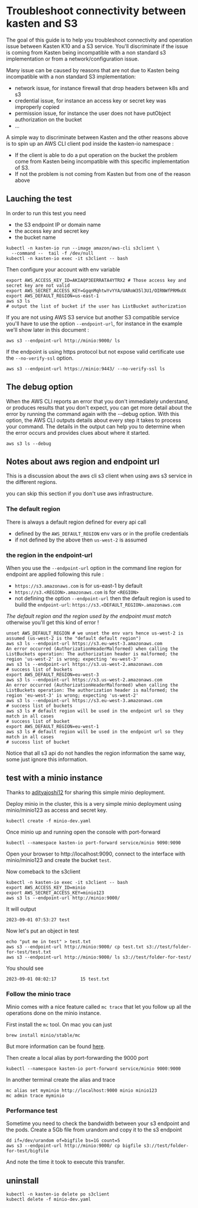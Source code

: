 # Troubleshoot connectivity between kasten and S3

The goal of this guide is to help you troubleshoot connectivity and operation 
issue between Kasten K10 and a S3 service. You'll discriminate if the issue is 
coming from Kasten being incompatible with a non standard s3 implementation
or from a network/configuration issue. 

Many issue can be caused by reasons that are not due to Kasten being incompatible with 
a non standard S3 implementation: 
- network issue, for instance firewall that drop headers between k8s and s3
- credential issue, for instance an access key or secret key was improperly 
copied
- permission issue, for instance the user does not have putObject authorization 
on the bucket
- ...

A simple way to discriminate between Kasten and the other reasons above is to 
spin up an AWS CLI client pod inside the kasten-io namespace : 

- If the client is able to do a put operation on the bucket the problem come 
from Kasten being incompatible with this specific implementation of S3.
- If not the problem is not coming from Kasten but from one of the reason above

## Lauching the test 

In order to run this test you need 
- the S3 endpoint IP or domain name
- the access key and secret key 
- the bucket name


```
kubectl -n kasten-io run --image amazon/aws-cli s3client \
  --command --  tail -f /dev/null
kubectl -n kasten-io exec -it s3client -- bash
```

Then configure your account with env variable 
```
export AWS_ACCESS_KEY_ID=AKIAQP3EERRATA4YTRX2 # Those access key and secret key are not valid
export AWS_SECRET_ACCESS_KEY=GgqnMqhtwYvYYA/UARoW35l3U1/OIRNWfPRMkdX
export AWS_DEFAULT_REGION=us-east-1
aws s3 ls
# output the list of bucket if the user has ListBucket authorization 
```

If you are not using AWS S3 service but another S3 compatible service 
you'll have to use the option `--endpoint-url`, for instance in the 
example we'll show later in this document :

```
aws s3 --endpoint-url http://minio:9000/ ls
```

If the endpoint is using https protocol but not expose valid certificate 
use the `--no-verify-ssl` option.
```
aws s3 --endpoint-url https://minio:9443/ --no-verify-ssl ls
```

## The debug option 

When the AWS CLI reports an error that you don't immediately understand, 
or produces results that you don't expect, you can get more detail about 
the error by running the command again with the --debug option. With this 
option, the AWS CLI outputs details about every step it takes to process 
your command. The details in the output can help you to determine when 
the error occurs and provides clues about where it started.

```
aws s3 ls --debug
```

## Notes about aws region and endpoint url 

This is a discussion about the aws cli s3 client when using 
aws s3 service in the different regions.

you can skip this section if you don't use aws infrastructure. 

### The default region 
There is always a default region defined for every api call 
- defined by the `AWS_DEFAULT_REGION` env vars or in the profile credentials 
- if not defined by the above then `us-west-2` is assumed

### the region in the endpoint-url
When you use the `--endpoint-url` option in the command line region for endpoint 
are applied following this rule :  
- `https://s3.amazonaws.com` is for us-east-1 by default 
- `https://s3.<REGION>.amazonaws.com` is for `<REGION>`
- not defining the option `--endpoint-url` then the default region is used to build the `endpoint-url`: `https://s3.<DEFAULT_REGION>.amazonaws.com`


*The default region and the region used by the endpoint must match* otherwise you'll get this kind of error ! 

```
unset AWS_DEFAULT_REGION # we unset the env vars hence us-west-2 is assumed (us-west-2 is the "default default region")
aws s3 ls --endpoint-url https://s3.eu-west-3.amazonaws.com
An error occurred (AuthorizationHeaderMalformed) when calling the ListBuckets operation: The authorization header is malformed; the region 'us-west-2' is wrong; expecting 'eu-west-3'
aws s3 ls --endpoint-url https://s3.us-west-2.amazonaws.com
# success list of buckets 
export AWS_DEFAULT_REGION=eu-west-3 
aws s3 ls --endpoint-url https://s3.us-west-2.amazonaws.com
An error occurred (AuthorizationHeaderMalformed) when calling the ListBuckets operation: The authorization header is malformed; the region 'eu-west-3' is wrong; expecting 'us-west-2'
aws s3 ls --endpoint-url https://s3.eu-west-3.amazonaws.com
# success list of buckets
aws s3 ls # default region will be used in the endpoint url so they match in all cases 
# success list of bucket 
export AWS_DEFAULT_REGION=eu-west-1
aws s3 ls # default region will be used in the endpoint url so they match in all cases 
# success list of bucket 
```

Notice that all s3 api do not handles the region information the same way, some just ignore this information.

## test with a minio instance 

Thanks to [adityajoshi12](https://github.com/adityajoshi12/kubernetes-development) for sharing this simple minio deployment.

Deploy minio in the cluster, this is a very simple minio deployment using minio/minio123 as access and secret key.

```
kubectl create -f minio-dev.yaml
```

Once minio up and running open the console with port-forward 
```
kubectl --namespace kasten-io port-forward service/minio 9090:9090  
```

Open your browser to http://localhost:9090, connect to the interface with minio/minio123 and create the bucket `test`.

Now comeback to the s3client 
```
kubectl -n kasten-io exec -it s3client -- bash
export AWS_ACCESS_KEY_ID=minio
export AWS_SECRET_ACCESS_KEY=minio123
aws s3 ls --endpoint-url http://minio:9000/
```

It will output
```
2023-09-01 07:53:27 test
```

Now let's put an object in test 
```
echo "put me in test" > test.txt
aws s3 --endpoint-url http://minio:9000/ cp test.txt s3://test/folder-for-test/test.txt 
aws s3 --endpoint-url http://minio:9000/ ls s3://test/folder-for-test/
```

You should see 
```
2023-09-01 08:02:17         15 test.txt
```
### Follow the minio trace

Minio comes with a nice feature called `mc trace` that let you follow up all the operations done on the minio instance.

First install the `mc` tool. On mac you can just 
```
brew install minio/stable/mc
```

But more information can be found [here](https://min.io/docs/minio/linux/reference/minio-mc.html#quickstart).

Then create a local alias by port-forwarding the 9000 port
```
kubectl --namespace kasten-io port-forward service/minio 9000:9000
```

In another terminal create the alias and trace 
```
mc alias set myminio http://localhost:9000 minio minio123
mc admin trace myminio
```

### Performance test 

Sometime you need to check the bandwidth between your s3 endpoint and the pods. 
Create a 5Gb file from urandom and copy it to the s3 endpoint 
```
dd if=/dev/urandom of=bigfile bs=1G count=5
aws s3 --endpoint-url http://minio:9000/ cp bigfile s3://test/folder-for-test/bigfile 
```

And note the time it took to execute this transfer.

## uninstall 

```
kubectl -n kasten-io delete po s3client
kubectl delete -f minio-dev.yaml
```
